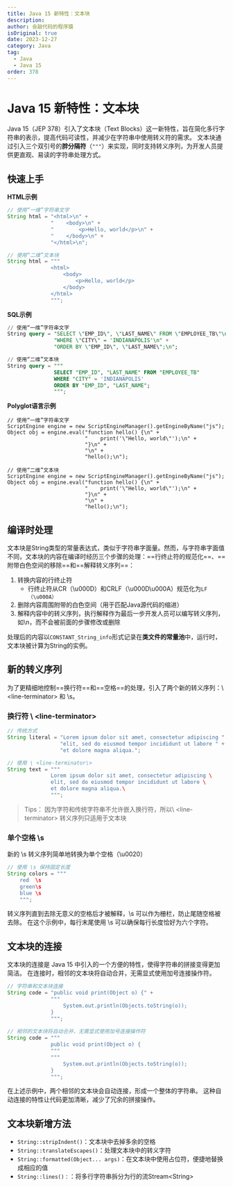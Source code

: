 ```yaml
---
title: Java 15 新特性：文本块
description:
author: 会敲代码的程序猿
isOriginal: true
date: 2023-12-27
category: Java
tag:
  - Java
  - Java 15
order: 378
---
```


# Java 15 新特性：文本块

Java 15（JEP 378）引入了文本块（Text Blocks）这一新特性，旨在简化多行字符串的表示，提高代码可读性，并减少在字符串中使用转义符的需求。
文本块通过引入三个双引号的**胖分隔符**（`"""`）来实现，同时支持转义序列，为开发人员提供更直观、易读的字符串处理方式。

## 快速上手

**HTML示例**

```java
// 使用“一维”字符串文字
String html = "<html>\n" +
              "    <body>\n" +
              "        <p>Hello, world</p>\n" +
              "    </body>\n" +
              "</html>\n";

// 使用“二维”文本块
String html = """
              <html>
                  <body>
                      <p>Hello, world</p>
                  </body>
              </html>
              """;
```

**SQL示例**

```sql
// 使用“一维”字符串文字
String query = "SELECT \"EMP_ID\", \"LAST_NAME\" FROM \"EMPLOYEE_TB\"\n" +
               "WHERE \"CITY\" = 'INDIANAPOLIS'\n" +
               "ORDER BY \"EMP_ID\", \"LAST_NAME\";\n";

// 使用“二维”文本块
String query = """
               SELECT "EMP_ID", "LAST_NAME" FROM "EMPLOYEE_TB"
               WHERE "CITY" = 'INDIANAPOLIS'
               ORDER BY "EMP_ID", "LAST_NAME";
               """;
```

**Polyglot语言示例**

```polyglot
// 使用“一维”字符串文字
ScriptEngine engine = new ScriptEngineManager().getEngineByName("js");
Object obj = engine.eval("function hello() {\n" +
                         "    print('\"Hello, world\"');\n" +
                         "}\n" +
                         "\n" +
                         "hello();\n");

// 使用“二维”文本块
ScriptEngine engine = new ScriptEngineManager().getEngineByName("js");
Object obj = engine.eval("function hello() {\n" +
                         "    print('\"Hello, world\"');\n" +
                         "}\n" +
                         "\n" +
                         "hello();\n");
```

## 编译时处理

文本块是String类型的常量表达式，类似于字符串字面量。然而，与字符串字面值不同，文本块的内容在编译时经历三个步骤的处理：==行终止符的规范化==、==附带白色空间的移除==和==解释转义序列==：

1. 转换内容的行终止符
    * 行终止符从CR（\u000D）和CRLF（\u000D\u000A）规范化为`LF（\u000A）`
2. 删除内容周围附带的白色空间（用于匹配Java源代码的缩进）
3. 解释内容中的转义序列，执行解释作为最后一步开发人员可以编写转义序列，如\n，而不会被前面的步骤修改或删除

处理后的内容以`CONSTANT_String_info`形式记录在**类文件的常量池**中，运行时，文本块被计算为String的实例。

## 新的转义序列

为了更精细地控制==换行符==和==空格==的处理，引入了两个新的转义序列：\ <line-terminator\> 和 \s。

### 换行符 \ <line-terminator\>

```java
// 传统方式
String literal = "Lorem ipsum dolor sit amet, consectetur adipiscing " +
                 "elit, sed do eiusmod tempor incididunt ut labore " +
                 "et dolore magna aliqua.";

// 使用 \ <line-terminator\>
String text = """
              Lorem ipsum dolor sit amet, consectetur adipiscing \
              elit, sed do eiusmod tempor incididunt ut labore \
              et dolore magna aliqua.\
              """;
```

> Tips： 因为字符和传统字符串不允许嵌入换行符，所以\ <line-terminator\> 转义序列只适用于文本块

### 单个空格 \s

新的 \s 转义序列简单地转换为单个空格（\u0020）

```java
// 使用 \s 保持固定长度
String colors = """
    red  \s
    green\s
    blue \s
    """;
```

转义序列直到去除无意义的空格后才被解释，\s 可以作为栅栏，防止尾随空格被去除。
在这个示例中，每行末尾使用 \s 可以确保每行长度恰好为六个字符。

## 文本块的连接

文本块的连接是 Java 15 中引入的一个方便的特性，使得字符串的拼接变得更加简洁。
在连接时，相邻的文本块将自动合并，无需显式使用加号连接操作符。

```java
// 字符串和文本块连接
String code = "public void print(Object o) {" +
              """
                  System.out.println(Objects.toString(o));
              }
              """;
                      
// 相邻的文本块将自动合并，无需显式使用加号连接操作符
String code = """
              public void print(Object o) {
              """
              """
                  System.out.println(Objects.toString(o));
              }
              """;
```

在上述示例中，两个相邻的文本块会自动连接，形成一个整体的字符串。
这种自动连接的特性让代码更加清晰，减少了冗余的拼接操作。

## 文本块新增方法

- `String::stripIndent()`：文本块中去掉多余的空格
- `String::translateEscapes()`：处理文本块中的转义字符
- `String::formatted(Object... args)`：在文本块中使用占位符，便捷地替换成相应的值
- `String::lines()：`：将多行字符串拆分为行的流Stream<String\>
